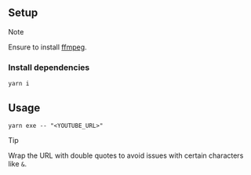 ## Setup

> [!NOTE]
> Ensure to install [ffmpeg](https://ffmpeg.org/download.html).


### Install dependencies

`yarn i`

## Usage

`yarn exe -- "<YOUTUBE_URL>"`

> [!TIP]
> Wrap the URL with double quotes to avoid issues with certain characters like `&`.
